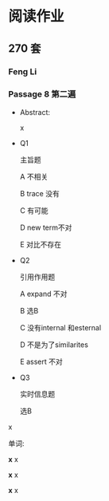 # 阅读作业

## 270 套

### Feng Li

### Passage 8 第二遍

* Abstract: 

  x

* Q1

  主旨题

  A	不相关

  B	trace 没有

  C	有可能

  D	new term不对

  E	对比不存在

* Q2

  引用作用题

  A	expand 不对

  B	选B

  C	没有internal 和esternal

  D	不是为了similarites

  E	assert 不对

* Q3

  实时信息题

  选B

x

单词:

__x__ x

__x__ x

__x__ x











